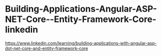 # Building-Applications-Angular-ASP-NET-Core--Entity-Framework-Core-linkedin
https://www.linkedin.com/learning/building-applications-with-angular-asp-dot-net-core-and-entity-framework-core
